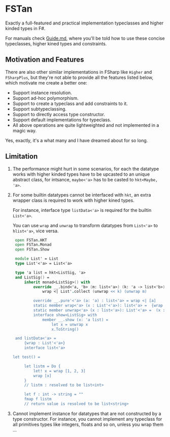 # FSTan

Exactly a full-featured and practical implementation typeclasses and higher kinded types in F#.

For manuals check [Guide.md](https://github.com/thautwarm/FSTan/blob/master/Guide.md), where you'll be told how to use these concise typeclasses, higher kined types and constraints.



## Motivation and Features

There are also other similar implementations in FSharp like `Higher` and `FSharpPlus`, but they're not able to provide all the features listed below, which motivate me create a better one:

- Support instance resolution.
- Support ad-hoc polymorphism.
- Support to create a typeclass and add constraints to it.
- Support subtypeclassing.
- Support to directly access type constructor.
- Support default implementations for typeclass.
- All above operations are quite lightweighted and not implemented in a magic way.

Yes, exactly, it's a what many and I have dreamed about for so long.


## Limitation

1. The performance might hurt in some scenarios, for each the datatype works with
higher kinded types have to be upcasted to an unique abstract class, for intsance,
`maybe<'a>` has to be casted to `hkt<Maybe, 'a>`.

2. For some builtin datatypes cannot be interfaced with `hkt`, an      extra wrapper class is
required to work with higher kined types.

    For instance, interface type `listData<'a>` is required for the builtin `List<'a>`.

    You can use `wrap` and `unwrap` to transform datatypes from `List<'a>` to `hlist<'a>`, vice versa.

   ```FSharp
    open FSTan.HKT
    open FSTan.Monad
    open FSTan.Show

    module List' = List
    type List'<'a> = List<'a>

    type 'a list = hkt<ListSig, 'a>
    and ListSig() =
        inherit monad<ListSig>() with
            override __.bind<'a, 'b> (m: list<'a>) (k: 'a -> list<'b>) =
                wrap <| List'.collect (unwrap << k) (unwrap m)

            override __.pure'<'a> (a: 'a) : list<'a> = wrap <| [a]
            static member wrap<'a> (x : List'<'a>): list<'a> =  {wrap = x} :> _
            static member unwrap<'a> (x : list<'a>): List'<'a> =  (x :?> _).wrap
            interface show<ListSig> with
                member __.show (x: 'a list) =
                    let x = unwrap x
                    x.ToString()

    and listData<'a> =
        {wrap : List'<'a>}
        interface list<'a>

   let test() =

        let listm = Do {
            let! x = wrap [1, 2, 3]
            wrap [x]
        }
        // listm : resolved to be list<int>

        let f : int -> string = ""
        fmap f listm
        // return value is resolved to be list<string>
   ```
3. Cannot implement instance for datatypes that are not constructed by a type constructor.
For instance, you cannot implement any typeclass for all primitives types like integers, floats and so on, unless you wrap them ...

